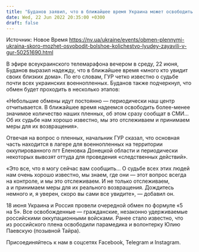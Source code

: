 ```yaml
---
title: "Буданов заявил, что в ближайшее время Украина может освободить «значимое количество» пленных"
date: Wed, 22 Jun 2022 20:35:00 +0300
draft: false
---
```

Источник: Новое Время https://nv.ua/ukraine/events/obmen-plennymi-ukraina-skoro-mozhet-osvobodit-bolshoe-kolichestvo-lyudey-zayavili-v-gur-50251690.html


 В эфире всеукраинского телемарафона вечером в среду, 22 июня, Буданов выразил надежду, что в ближайшее время «много кто увидит своих близких дома». По его словам, ГУР четко известно о судьбе почти всех украинских военнопленных. Буданов также подчеркнул, что обмен будет проходить в несколько этапов:

«Небольшие обмены идут постоянно — периодически наш центр отчитывается. В ближайшее время надеемся освободить более-менее значимое количество наших пленных, об этом сразу сообщат в СМИ… Об их судьбе нам хорошо известно, мы это отслеживаем и принимаем меры для их возвращения».

Отвечая на вопрос о пленных, начальник ГУР сказал, что основная часть находится в лагере для военнопленных на территории оккупированного пгт Еленовка Донецкой области и периодически некоторых вывозят оттуда для проведения «следственных действий».

«Это все, что я могу сейчас вам сообщить… О судьбе всех этих людей нам очень хорошо известно, мы знаем, где они — этот вопрос всегда на контроле, и мы это отслеживаем. И не только отслеживаем, а и принимаем меры для их реального возвращения. Дождитесь немного и, я уверен, скоро вы сами все увидите», — добавил он.

 18 июня Украина и Россия провели очередной обмен по формуле «5 на 5». Все освобожденные — гражданские, незаконно удерживаемые российскими оккупационными войсками. Ранее стало известно, что из российского плена освободили парамедика и волонтерку Юлию Паевскую (позывной Тайра).

Присоединяйтесь к нам в соцсетях Facebook, Telegram и Instagram.
